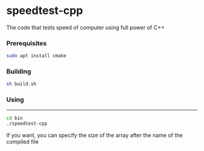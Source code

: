 # speedtest-cpp
The code that tests speed of computer using full power of C++
### Prerequisites
```bash
sudo apt install cmake
```

### Building
```bash
sh build.sh
```
### Using
---
```bash
cd bin
./speedtest-cpp
```
If you want, you can specify the size of the array after the name of the compiled file

